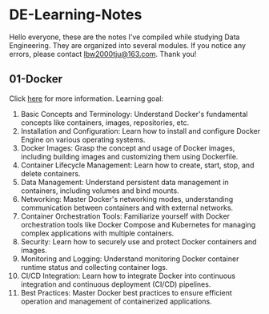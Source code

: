 # DE-Learning-Notes

Hello everyone, these are the notes I've compiled while studying Data Engineering. They are organized into several modules. If you notice any errors, please contact lbw2000tju@163.com. Thank you!

## 01-Docker
Click [here](./01-docker) for more information. Learning goal: 

1. Basic Concepts and Terminology: Understand Docker's fundamental concepts like containers, images, repositories, etc.
2. Installation and Configuration: Learn how to install and configure Docker Engine on various operating systems.
3. Docker Images: Grasp the concept and usage of Docker images, including building images and customizing them using Dockerfile.
4. Container Lifecycle Management: Learn how to create, start, stop, and delete containers.
5. Data Management: Understand persistent data management in containers, including volumes and bind mounts.
6. Networking: Master Docker's networking modes, understanding communication between containers and with external networks.
7. Container Orchestration Tools: Familiarize yourself with Docker orchestration tools like Docker Compose and Kubernetes for managing complex applications with multiple containers.
8. Security: Learn how to securely use and protect Docker containers and images.
9. Monitoring and Logging: Understand monitoring Docker container runtime status and collecting container logs.
10. CI/CD Integration: Learn how to integrate Docker into continuous integration and continuous deployment (CI/CD) pipelines.
11. Best Practices: Master Docker best practices to ensure efficient operation and management of containerized applications.
